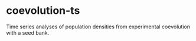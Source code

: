 # coevolution-ts
Time series analyses of population densities from experimental coevolution with a seed bank. 
